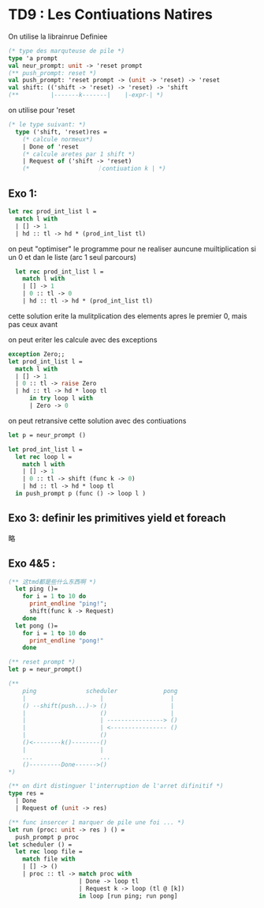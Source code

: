 # TD9 : Les Contiuations Natires

On utilise la librainrue Definiee
```ocaml
(* type des marquteuse de pile *)
type 'a prompt 
val neur_prompt: unit -> 'reset prompt
(** push_prompt: reset *)
val push_prompt: 'reset prompt -> (unit -> 'reset) -> 'reset
val shift: (('shift -> 'reset) -> 'reset) -> 'shift
(**         |-------k-------|    |-expr-| *)
```
on utilise pour 'reset 
```ocaml
(* le type suivant: *)
  type ('shift, 'reset)res =
    (* calcule normeux*)
    | Done of 'reset
    (* calcule aretes par 1 shift *)
    | Request of ('shift -> 'reset)
    (*                   ｜contiuation k | *)
  ```

## Exo 1: 
```ocaml
let rec prod_int_list l =
  match l with 
  | [] -> 1
  | hd :: tl -> hd * (prod_int_list tl)
```

on peut "optimiser" le programme pour ne realiser auncune muiltiplication si un 0 et dan le liste (arc 1 seul parcours) 
```ocaml
  let rec prod_int_list l =
    match l with
    | [] -> 1
    | 0 :: tl -> 0
    | hd :: tl -> hd * (prod_int_list tl)
```

cette solution erite la mulitplication des elements apres le premier 0, mais pas ceux avant

on peut eriter les calcule avec des exceptions

```ocaml
exception Zero;;
let prod_int_list l =
  match l with
  | [] -> 1
  | 0 :: tl -> raise Zero
  | hd :: tl -> hd * loop tl
      in try loop l with
      | Zero -> 0
```

on peut retransive cette solution avec des contiuations

```ocaml
let p = neur_prompt ()

let prod_int_list l =
  let rec loop l =
    match l with
    | [] -> 1
    | 0 :: tl -> shift (func k -> 0)
    | hd :: tl -> hd * loop tl
  in push_prompt p (func () -> loop l )
  ```

## Exo 3: definir les primitives yield et foreach 
略


## Exo 4&5 : 
```ocaml
(** 这tmd都是些什么东西啊 *)
  let ping ()=
    for i = 1 to 10 do
      print_endline "ping!";
      shift(func k -> Request)
    done
  let pong ()=
    for i = 1 to 10 do
      print_endline "pong!"
    done

(** reset prompt *)
let p = neur_prompt()

(** 
    ping              scheduler             pong
    |                     |                   |
    () --shift(push...)-> ()                  |
    |                     ()                  |
    |                     | ----------------> ()
    |                     | <---------------- () 
    |                     ()
    ()<--------k()--------()
    |                     |
    ...                   ...
    ()---------Done------>()
*)

(** on dirt distinguer l'interruption de l'arret difinitif *)
type res =
  | Done 
  | Request of (unit -> res)

(** func insercer 1 marquer de pile une foi ... *)
let run (proc: unit -> res ) () =
  push_prompt p proc
let scheduler () =
  let rec loop file =
    match file with
    | [] -> ()
    | proc :: tl -> match proc with
                    | Done -> loop tl
                    | Request k -> loop (tl @ [k])
                    in loop [run ping; run pong]
```